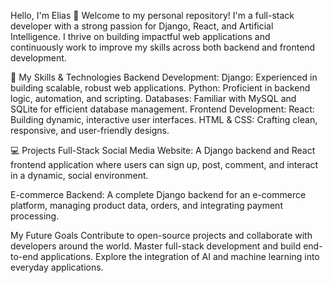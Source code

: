 Hello, I'm Elias 👋
Welcome to my personal repository! I'm a full-stack developer with a strong passion for Django, React, and Artificial Intelligence. I thrive on building impactful web applications and continuously work to improve my skills across both backend and frontend development.

🚀 My Skills & Technologies
Backend Development:
Django: Experienced in building scalable, robust web applications.
Python: Proficient in backend logic, automation, and scripting.
Databases: Familiar with MySQL and SQLite for efficient database management.
Frontend Development:
React: Building dynamic, interactive user interfaces.
HTML & CSS: Crafting clean, responsive, and user-friendly designs.

💻 Projects
Full-Stack Social Media Website:
A Django backend and React frontend application where users can sign up, post, comment, and interact in a dynamic, social environment.

E-commerce Backend:
A complete Django backend for an e-commerce platform, managing product data, orders, and integrating payment processing.

My Future Goals
Contribute to open-source projects and collaborate with developers around the world.
Master full-stack development and build end-to-end applications.
Explore the integration of AI and machine learning into everyday applications.
